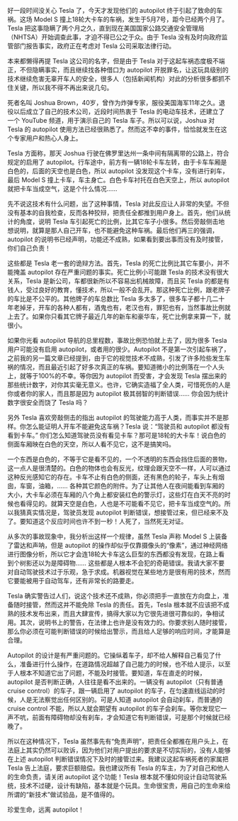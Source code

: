 好一段时间没关心 Tesla 了，今天才发现他们的 autopilot 终于引起了致命的车祸。这场 Model S 撞上18轮大卡车的车祸，发生于5月7号，距今已经两个月了。 Tesla 把这事隐瞒了两个月之久，直到现在美国国家公路交通安全管理局（NHTSA）开始调查此事，才迫不得已公之于众。由于 Tesla 没有及时向政府监管部门报告事实，政府正在考虑对 Tesla 公司采取法律行动。

本来都懒得再提 Tesla 这公司的名字，但是由于 Tesla 对于这起车祸态度极不端正，不但隐瞒事实，而且继续找各种借口为 autopilot 开脱罪名，让这玩具级别的技术继续危害无辜开车人的安全，很多人（包括新闻机构）对此的分析很多都抓不住关键，所以我不得不再出来说几句。

死者名叫 Joshua Brown，40岁，曾作为炸弹专家，服役美国海军11年之久。退役以后成立了自己的技术公司，近段时间热衷于 Tesla 的电动车技术，还建立了一个 YouTube 频道，用于演示自己的 Tesla 车子。所以可以说，Joshua 对 Tesla 的 autopilot 使用方法已经很熟悉了。然而这不幸的事件，恰恰就发生在这个专家用户和热心人身上。

Tesla 方面称，那天 Joshua 行驶在佛罗里达州一条中间有隔离带的公路上，符合规定的启用了 autopilot。行车途中，前方有一辆18轮卡车左转，由于卡车车厢是白色的，后面的天空也是白色，所以 autopilot 没发现这个卡车，没有进行刹车，最后 Model S 撞上卡车，车主身亡。白色卡车衬托在白色天空上，所以 autopilot 就把卡车当成空气，这是个什么情况……

先不说这技术有什么问题，出了这种事情，Tesla 对此反应让人非常的失望。不但没有基本的自我检查，反而各种狡辩，把责任全都推到用户身上。首先，他们从统计的角度，说明 Tesla 车引起死亡的比例，比其它车子小很多。然后旁敲侧击地想说明，就算是那人自己开车，也不能避免这种车祸。最后他们再三的强调，autopilot 的说明书已经声明，功能还不成熟，如果看到要出事而没有及时接管，你们自己负责！

这些都是 Tesla 老一套的诡辩方法。首先，Tesla 的死亡比例比其它车要小，并不能掩盖 autopilot 存在严重问题的事实。死亡比例小可能跟 Tesla 的技术没有很大关系，Tesla 是新公司，车都很新所以不容易出机械故障，而且买 Tesla 的都是有钱人，受过良好的教育，懂技术，所以一般不会乱开。那这种死亡比例，跟老牌子的车比是不公平的。其他牌子的车总数比 Tesla 多太多了，很多车子都十几二十年老掉牙，开车的各种人都有，酒鬼也有，老汉也有，罪犯也有，当然事故比例就上去了。如果你只看其它牌子最近几年的新车和豪华车，死亡比例拿来算一下，就很小。

如果你光看 autopilot 导航的总里程数，事故比例恐怕就上去了，因为很多 Tesla 用户可能没有启用 autopilot，或者用的很少。Autopilot 不是第一次引起车祸了，之前我的另一篇文章已经提到，由于它的视觉技术不成熟，引发了许多险些发生车祸的情况，而且最近引起了好多次真正的车祸。要知道微小的比例落在一个人头上，就等于100%的不幸。等你因为 autopilot 而受害，才会发现 Tesla 摆出来的那些统计数字，对你其实毫无意义。也许，它确实造福了全人类，可惜死伤的人是你或者你的家人，而且那是因为 autopilot 极其弱智的判断错误…… 你会因为统计数字很安全而饶了 Tesla 吗？

另外 Tesla 喜欢旁敲侧击的指出 autopilot 的驾驶能力高于人类，而事实并不是那样。你怎么能证明人开车不能避免这车祸？Tesla 说：“驾驶员和 autopilot 都没有看到卡车。” 你们怎么知道驾驶员没有看见卡车？那可是18轮的大卡车！说白色的侧面车厢映在白色的天空，所以人看不见它，这不是搞笑吗。

一个东西是白色的，不等于它是看不见的，一个不透明的东西会挡住后面的景物，这一点人是很清楚的。白色的物体也会有反光，纹理会跟天空不一样，人可以通过这种反光感知它的存在。卡车不止有白色的侧面，还有黑色的轮子，车头上有烟囱，车窗，油箱，…… 各种其它颜色的附件。为了让其他人在夜间能看到车厢的大小，大卡车必须在车厢的八个角上都安装红色的警示灯，这些灯在白天不亮的时候也看得见的。就算天空是白色，人也是不可能看不见它，把卡车当成空气的。所以我猜真实情况是，驾驶员发现 autopilot 判断错误，想接管过来，但已经来不及了。要知道这个反应时间也许不到一秒！人死了，当然死无对证。

从多次的事故现象中，我分析出这样一个规律，虽然 Tesla 声称 Model S 上装备了雷达和声呐，但是 autopilot 的操作却似乎仅靠摄像头的“像素”，通过神经网络进行图像分析，所以它才会连18轮大卡车这么巨型的东西都没有发现，在路上看到个树影还以为是障碍物…… 这些都是人根本不会犯的奇葩错误。我请大家不要对自动驾驶技术过于乐观，急于求成。机器视觉在某些地方是很有用的技术，然而它要能被用于自动驾车，还有非常长的路要走。

Tesla 确实警告过人们，说这个技术还不成熟，你必须把手一直放在方向盘上，准备随时接管，然而这并不能免除 Tesla 的责任。首先，Tesla 根本就不应该把不成熟的技术发布出来，而且大肆宣传，搞得大家以为它很先进很可靠似的，争相试用。其次，说明书上的警告，在法律上也许是没有效力的。你要求别人随时接管，那么你必须在可能判断错误的时候给出警示，而且给人足够的响应时间，才能算是合理。

Autopilot 的设计是有严重问题的。它操纵着车子，却不给人解释自己看见了什么，准备进行什么操作，在道路情况超越了自己能力的时候，也不给人提示，以至于人根本不知道它出了问题，不能及时接管。要知道，车在直走的时候，autopilot 是否判断正确，人往往是看不出来的。一辆没有 autopilot（只有普通 cruise control）的车子，跟一辆启用了 autopilot 的车子，在匀速直线运动的时候，人是无法察觉出任何区别的。可是人知道 autopilot 会自动刹车，而普通的 cruise control 不能，所以人就会期望有 autopilot 的车子会刹车。等你发现它一声不吭，前面有障碍物却没有刹车，才会知道它有判断错误，可是那个时候就已经晚了。

所以在这种情况下，Tesla 虽然事先有“免责声明”，把责任全都推在用户头上，在法庭上其实仍然可以败诉，因为他们对用户提出的要求是不切实际的，没有人能够在上述 autopilot 判断错误情况下及时的接管过来。我建议这起车祸死者的家属把 Tesla 告上法庭，要求巨额赔偿。我也建议所有 Tesla 的车主，为了对自己和他人的生命负责，请关闭 autopilot 这个功能！Tesla 根本就不懂如何设计自动驾驶系统，技术不过硬，设计有缺陷，基本就是个玩具。生命很宝贵，用自己的生命来给所谓的“新技术”做试验品，是不值得的。

珍爱生命，远离 autopilot！
